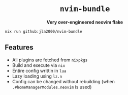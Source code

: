 <div align="center">

# `nvim-bundle`

**Very over-engineered neovim flake**

</div>

```bash
nix run github:jla2000/nvim-bundle

```

## Features

- All plugins are fetched from `nixpkgs`
- Build and execute via `nix`
- Entire config writtin in `lua`
- Lazy loading using `lz.n`
- Config can be changed without rebuilding (when `.#homeManagerModules.neovim` is used)
